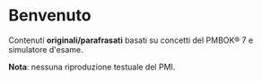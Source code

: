 # Benvenuto
Contenuti **originali/parafrasati** basati su concetti del PMBOK® 7 e simulatore d'esame.

**Nota**: nessuna riproduzione testuale del PMI.
